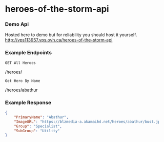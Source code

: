 # heroes-of-the-storm-api

### Demo Api
Hosted here to demo but for reliability you should host it yourself.
http://vps113957.vps.ovh.ca/heroes-of-the-storm-api

### Example Endpoints

`GET All Heroes`

/heroes/

`Get Hero By Name`

/heroes/abathur

### Example Response
```json
{
    "PrimaryName": "Abathur",
    "ImageURL": "https://blzmedia-a.akamaihd.net/heroes/abathur/bust.jpg",
    "Group": "Specialist",
    "SubGroup": "Utility"
}
```
